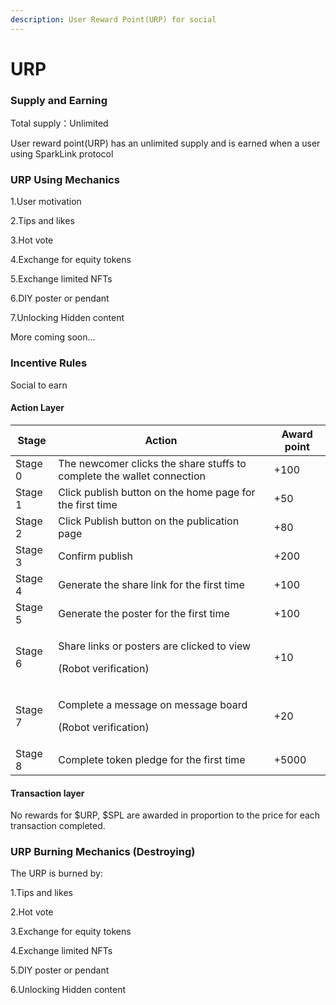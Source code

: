 ```yaml
---
description: User Reward Point(URP) for social
---
```


# URP

### **Supply and Earning**

Total supply：Unlimited

User reward point(URP) has an unlimited supply and is earned when a user using SparkLink protocol



### URP Using Mechanics

1.User motivation

2.Tips and likes

3.Hot vote

4.Exchange for equity tokens

5.Exchange limited NFTs

6.DIY poster or pendant

7.Unlocking Hidden content

More coming soon...



### Incentive Rules&#x20;

Social to earn

#### Action Layer&#x20;

| Stage   | Action                                                                               | Award point |
| ------- | ------------------------------------------------------------------------------------ | ----------- |
| Stage 0 | The newcomer clicks the share stuffs to complete the wallet connection               | +100        |
| Stage 1 | Click publish button on the home page for the first time                             | +50         |
| Stage 2 | Click Publish button on the publication page                                         | +80         |
| Stage 3 | Confirm publish                                                                      | +200        |
| Stage 4 | Generate the share link for the first time                                           | +100        |
| Stage 5 | Generate the poster for the first time                                               | +100        |
| Stage 6 | <p>Share links or posters are clicked to view</p><p>(Robot verification)</p><p> </p> | +10         |
| Stage 7 | <p>Complete a message on message board</p><p>(Robot verification)</p><p> </p>        | +20         |
| Stage 8 | Complete token pledge for the first time                                             | +5000       |

#### Transaction layer

No rewards for $URP, $SPL are awarded in proportion to the price for each transaction completed.





### URP Burning Mechanics (Destroying)

The URP is burned by:

1.Tips and likes

2.Hot vote

3.Exchange for equity tokens

4.Exchange limited NFTs

5.DIY poster or pendant

6.Unlocking Hidden content&#x20;

